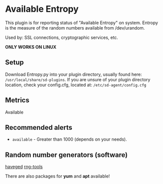 Available Entropy
===
This plugin is for reporting status of "Available Entropy" on system.
Entropy is the measure of the random numbers available from /dev/urandom.

Used by: SSL connections, cryptographic services, etc.

**ONLY WORKS ON LINUX**

Setup
---
Download Entropy.py into your plugin directory, usually found here: `/usr/local/share/sd-plugins`. If you are unsure of your plugin directory location, check your config.cfg, located at: `/etc/sd-agent/config.cfg`

Metrics
---

Available

Recommended alerts
---

* `available` - Greater than 1000 (depends on your needs).

Random number generators (software)
---
[haveged](http://www.issihosts.com/haveged/)
[rng-tools](https://www.gnu.org/software/hurd/user/tlecarrour/rng-tools.html)

There are also packages for **yum** and **apt** available!
